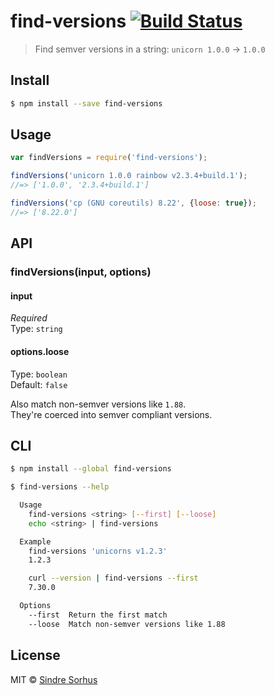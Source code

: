 # find-versions [![Build Status](https://travis-ci.org/sindresorhus/find-versions.svg?branch=master)](https://travis-ci.org/sindresorhus/find-versions)

> Find semver versions in a string: `unicorn 1.0.0` → `1.0.0`


## Install

```sh
$ npm install --save find-versions
```


## Usage

```js
var findVersions = require('find-versions');

findVersions('unicorn 1.0.0 rainbow v2.3.4+build.1');
//=> ['1.0.0', '2.3.4+build.1']

findVersions('cp (GNU coreutils) 8.22', {loose: true});
//=> ['8.22.0']
```


## API

### findVersions(input, options)

#### input

*Required*  
Type: `string`

#### options.loose

Type: `boolean`  
Default: `false`

Also match non-semver versions like `1.88`.  
They're coerced into semver compliant versions.


## CLI

```sh
$ npm install --global find-versions
```

```sh
$ find-versions --help

  Usage
    find-versions <string> [--first] [--loose]
    echo <string> | find-versions

  Example
    find-versions 'unicorns v1.2.3'
    1.2.3

    curl --version | find-versions --first
    7.30.0

  Options
    --first  Return the first match
    --loose  Match non-semver versions like 1.88
```


## License

MIT © [Sindre Sorhus](http://sindresorhus.com)

